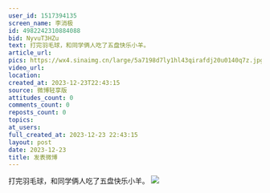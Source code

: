 ```yaml
---
user_id: 1517394135
screen_name: 李消极
id: 4982242310884088
bid: NyvuT3HZu
text: 打完羽毛球，和同学俩人吃了五盘快乐小羊。 
article_url: 
pics: https://wx4.sinaimg.cn/large/5a7198d7ly1hl43qirafdj20u0140q7z.jpg
video_url: 
location: 
created_at: 2023-12-23T22:43:15
source: 微博轻享版
attitudes_count: 0
comments_count: 0
reposts_count: 0
topics: 
at_users: 
full_created_at: 2023-12-23 22:43:15
layout: post
date: 2023-12-23
title: 发表微博
---
```


打完羽毛球，和同学俩人吃了五盘快乐小羊。 
![](https://image.baidu.com/search/down?url=https://wx4.sinaimg.cn/large/5a7198d7ly1hl43qirafdj20u0140q7z.jpg)
